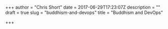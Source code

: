 +++
author = "Chris Short"
date = 2017-06-29T17:23:07Z
description = ""
draft = true
slug = "buddhism-and-devops"
title = "Buddhism and DevOps"

+++

